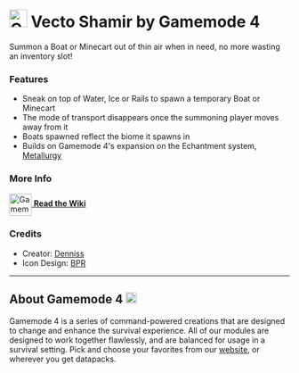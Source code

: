 # <img src="https://raw.githubusercontent.com/Gamemode4Dev/GM4_Datapacks/master/base/images/gm4_logo.png" alt="GM4 Logo" width="32" /> Vecto Shamir by Gamemode 4<!--$pmc:delete-->

Summon a Boat or Minecart out of thin air when in need, no more wasting an inventory slot!<!--$pmc:headerSize-->

### Features
- Sneak on top of Water, Ice or Rails to spawn a temporary Boat or Minecart
- The mode of transport disappears once the summoning player moves away from it
- Boats spawned reflect the biome it spawns in
- Builds on Gamemode 4's expansion on the Echantment system, [Metallurgy](https://gm4.co/modules/metallurgy)<!--$dynamicLink:gm4_metallurgy-->

### More Info
[<img src="https://raw.githubusercontent.com/Gamemode4Dev/GM4_Datapacks/master/base/images/gm4_wiki_logo.png" alt="Gamemode 4 Wiki Logo" width="40" align="center"/> **Read the Wiki**](https://wiki.gm4.co/wiki/Metallurgy/Vecto_Shamir)

### Credits
- Creator: [Denniss](https://github.com/Dennis-0)
- Icon Design: [BPR](https://bsky.app/profile/bpr02.com)

---
## About Gamemode 4 <img src="https://raw.githubusercontent.com/Gamemode4Dev/GM4_Datapacks/master/base/images/gm4_logo.png" alt="Gamemode 4 Logo" width="20"/>
Gamemode 4 is a series of command-powered creations that are designed to change and enhance the survival experience. All of our modules are designed to work together flawlessly, and are balanced for usage in a survival setting. Pick and choose your favorites from our [website](https://gm4.co), or wherever you get datapacks.